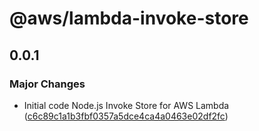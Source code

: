 # @aws/lambda-invoke-store

## 0.0.1

### Major Changes

- Initial code Node.js Invoke Store for AWS Lambda ([c6c89c1a1b3fbf0357a5dce4ca4a0463e02df2fc](https://github.com/awslabs/aws-lambda-invoke-store/commit/c6c89c1a1b3fbf0357a5dce4ca4a0463e02df2fc))